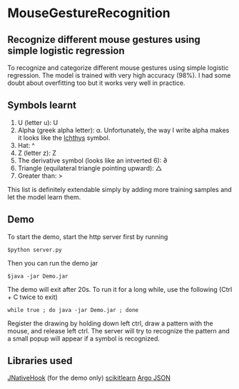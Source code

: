 # MouseGestureRecognition

## Recognize different mouse gestures using simple logistic regression
To recognize and categorize different mouse gestures using simple logistic regression. The model is trained with very high accuracy (98%). I had some doubt about overfitting too but it works very well in practice.

## Symbols learnt
1. U (letter u): U
2. Alpha (greek alpha letter): α. Unfortunately, the way I write alpha makes it looks like the [Ichthys](https://en.wikipedia.org/wiki/Ichthys) symbol.
3. Hat: ^
4. Z (letter z): Z
5. The derivative symbol (looks like an intverted 6): ∂
6. Triangle (equilateral triangle pointing upward): △
7. Greater than: >

This list is definitely extendable simply by adding more training samples and let the model learn them.

## Demo
To start the demo, start the http server first by running

```
$python server.py
```

Then you can run the demo jar

```
$java -jar Demo.jar
```

The demo will exit after 20s. To run it for a long while, use the following (Ctrl + C twice to exit)

```
while true ; do java -jar Demo.jar ; done
```

Register the drawing by holding down left ctrl, draw a pattern with the mouse, and release left ctrl. The server will try to recognize the pattern and a small popup will appear if a symbol is recognized.

## Libraries used
[JNativeHook](https://github.com/kwhat/jnativehook/) (for the demo only)
[scikitlearn](http://scikit-learn.org/)
[Argo JSON](http://argo.sourceforge.net/)
